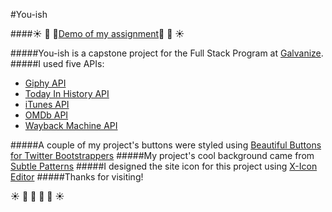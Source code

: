 #You-ish

####:sunny: :palm_tree: :evergreen_tree:[Demo of my assignment](http://youish.herokuapp.com):evergreen_tree: :palm_tree: :sunny:

#####You-ish is a capstone project for the Full Stack Program at [Galvanize](http://www.galvanize.com/courses/full-stack/).
#####I used five APIs:
* [Giphy API](https://github.com/Giphy/GiphyAPI)
* [Today In History API](http://history.muffinlabs.com/#api)
* [iTunes API](https://www.apple.com/itunes/affiliates/resources/documentation/itunes-store-web-service-search-api.html)
* [OMDb API](http://www.omdbapi.com/)
* [Wayback Machine API](https://archive.org/help/wayback_api.php)

#####A couple of my project's buttons were styled using [Beautiful Buttons for Twitter Bootstrappers](http://charliepark.org/bootstrap_buttons/)
#####My project's cool background came from [Subtle Patterns](http://subtlepatterns.com/solid/)
#####I designed the site icon for this project using [X-Icon Editor](http://www.xiconeditor.com/)
#####Thanks for visiting!

:sunny: :palm_tree: :evergreen_tree: :evergreen_tree: :palm_tree: :sunny:


